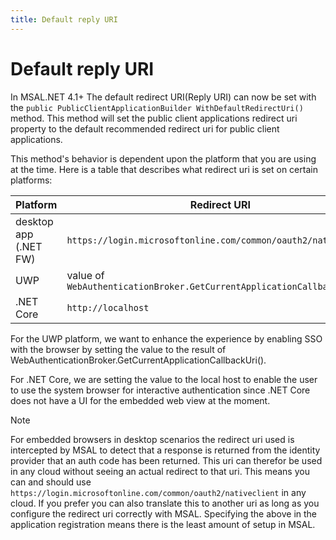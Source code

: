 ```yaml
---
title: Default reply URI
---
```


# Default reply URI

In MSAL.NET 4.1+ The default redirect URI(Reply URI) can now be set with the `public PublicClientApplicationBuilder WithDefaultRedirectUri()` method. This method will set the public client applications redirect uri property to the default recommended redirect uri for public client applications.

This method's behavior is dependent upon the platform that you are using at the time. Here is a table that describes what redirect uri is set on certain platforms:

Platform  | Redirect URI  
---------  | --------------
desktop app (.NET FW) | `https://login.microsoftonline.com/common/oauth2/nativeclient`
UWP | value of `WebAuthenticationBroker.GetCurrentApplicationCallbackUri()`
.NET Core | `http://localhost`

For the UWP platform, we want to enhance the experience by enabling SSO with the browser by setting the value to the result of WebAuthenticationBroker.GetCurrentApplicationCallbackUri(). 

For .NET Core, we are setting the value to the local host to enable the user to use the system browser for interactive authentication since .NET Core does not have a UI for the embedded web view at the moment.

> [!NOTE]
> For embedded browsers in desktop scenarios the redirect uri used is intercepted by MSAL to detect that a response is returned from the identity provider that an auth code has been returned. This uri can therefor be used in any cloud without seeing an actual redirect to that uri. This means you can and should use `https://login.microsoftonline.com/common/oauth2/nativeclient` in any cloud. If you prefer you can also translate this to another uri as long as you configure the redirect uri correctly with MSAL. Specifying the above in the application registration means there is the least amount of setup in MSAL.